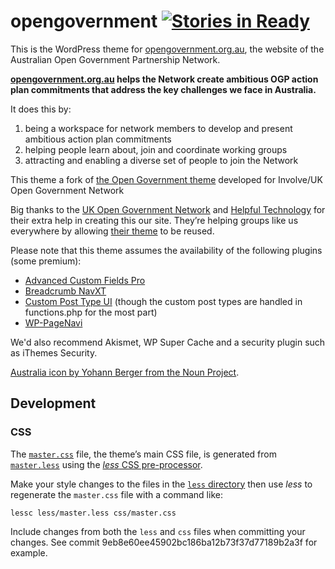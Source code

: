 # opengovernment [![Stories in Ready](https://badge.waffle.io/AOGPN/opengovernment.org.au.svg?label=ready&title=Ready)](http://waffle.io/AOGPN/opengovernment.org.au)

This is the WordPress theme for [opengovernment.org.au](https://opengovernment.org.au/), the website of
the Australian Open Government Partnership Network.

**[opengovernment.org.au](https://opengovernment.org.au/) helps the Network create ambitious OGP action plan commitments that address the key challenges we face in Australia.**

It does this by:

1. being a workspace for network members to develop and present ambitious action plan commitments
2. helping people learn about, join and coordinate working groups
3. attracting and enabling a diverse set of people to join the Network

This theme a fork of
[the Open Government theme](https://github.com/helpful/opengovernment)
developed for Involve/UK Open Government Network

Big thanks to the [UK Open Government Network](http://www.opengovernment.org.uk/)
and [Helpful Technology](http://www.helpfultechnology.com/) for their extra help in creating this our site.
They’re helping groups like us everywhere by allowing [their theme](https://github.com/helpful/opengovernment)
to be reused.

Please note that this theme assumes the availability of the following plugins (some premium):

- [Advanced Custom Fields Pro](http://www.advancedcustomfields.com/pro/)
- [Breadcrumb NavXT](https://wordpress.org/plugins/breadcrumb-navxt/)
- [Custom Post Type UI](https://wordpress.org/plugins/custom-post-type-ui/) (though the custom post types are handled in functions.php for the most part)
- [WP-PageNavi](https://wordpress.org/plugins/wp-pagenavi/)

We'd also recommend Akismet, WP Super Cache and a security plugin such as iThemes Security.

[Australia icon by Yohann Berger from the Noun Project](https://thenounproject.com/search/?q=Australia&i=203096).

## Development

### CSS

The [`master.css`](https://github.com/AOGPN/opengovernment.org.au/blob/master/css/master.css)
file, the theme’s main CSS file, is generated from [`master.less`](https://github.com/AOGPN/opengovernment.org.au/blob/master/less/master.less)
using the [*less* CSS pre-processor](http://lesscss.org/).

Make your style changes to the files in the [`less` directory](https://github.com/AOGPN/opengovernment.org.au/blob/master/less/)
then use *less* to regenerate the `master.css` file with a command like:

    lessc less/master.less css/master.css

Include changes from both the `less` and `css` files when committing your changes.
See commit 9eb8e60ee45902bc186ba12b73f37d77189b2a3f for example.
